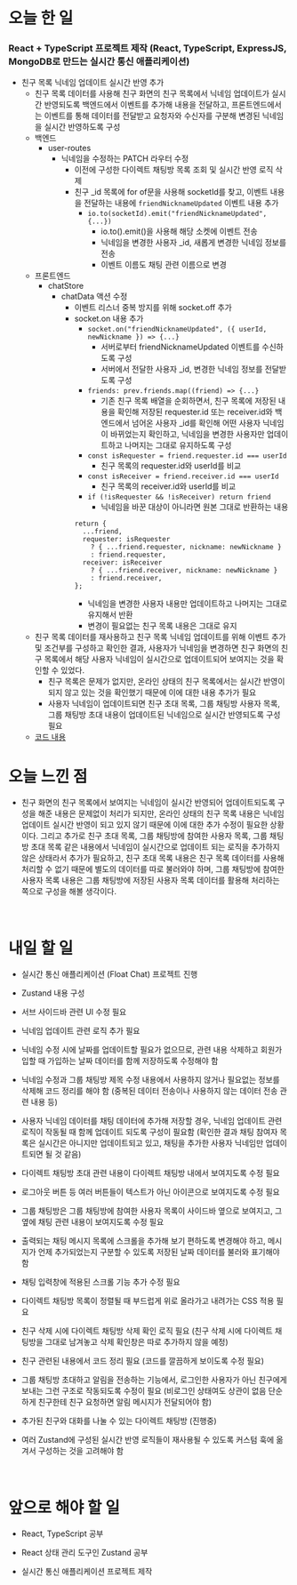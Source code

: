 # 오늘 한 일

### React + TypeScript 프로젝트 제작 (React, TypeScript, ExpressJS, MongoDB로 만드는 실시간 통신 애플리케이션)

- 친구 목록 닉네임 업데이트 실시간 반영 추가
  - 친구 목록 데이터를 사용해 친구 화면의 친구 목록에서 닉네임 업데이트가 실시간 반영되도록 백엔드에서 이벤트를 추가해 내용을 전달하고, 프론트엔드에서는 이벤트를 통해 데이터를 전달받고 요청자와 수신자를 구분해 변경된 닉네임을 실시간 반영하도록 구성
  - 백엔드
    - user-routes
      - 닉네임을 수정하는 PATCH 라우터 수정
        - 이전에 구성한 다이렉트 채팅방 목록 조회 및 실시간 반영 로직 삭제
        - 친구 \_id 목록에 for of문을 사용해 socketId를 찾고, 이벤트 내용을 전달하는 내용에 `friendNicknameUpdated` 이벤트 내용 추가
          - `io.to(socketId).emit("friendNicknameUpdated", {...})`
            - io.to().emit()을 사용해 해당 소켓에 이벤트 전송
            - 닉네임을 변경한 사용자 \_id, 새롭게 변경한 닉네임 정보를 전송
            - 이벤트 이름도 채팅 관련 이름으로 변경
  - 프론트엔드
    - chatStore
      - chatData 액션 수정
        - 이벤트 리스너 중복 방지를 위해 socket.off 추가
        - socket.on 내용 추가
          - `socket.on("friendNicknameUpdated", ({ userId, newNickname }) => {...}`
            - 서버로부터 friendNicknameUpdated 이벤트를 수신하도록 구성
            - 서버에서 전달한 사용자 \_id, 변경한 닉네임 정보를 전달받도록 구성
          - `friends: prev.friends.map((friend) => {...}`
            - 기존 친구 목록 배열을 순회하면서, 친구 목록에 저장된 내용을 확인해 저장된 requester.id 또는 receiver.id와 백엔드에서 넘어온 사용자 \_id를 확인해 어떤 사용자 닉네임이 바뀌었는지 확인하고, 닉네임을 변경한 사용자만 업데이트하고 나머지는 그대로 유지하도록 구성
          - `const isRequester = friend.requester.id === userId`
            - 친구 목록의 requester.id와 userId를 비교
          - `const isReceiver = friend.receiver.id === userId`
            - 친구 목록의 receiver.id와 userId를 비교
          - `if (!isRequester && !isReceiver) return friend`
            - 닉네임을 바꾼 대상이 아니라면 원본 그대로 반환하는 내용
          ```
          return {
            ...friend,
            requester: isRequester
              ? { ...friend.requester, nickname: newNickname }
              : friend.requester,
            receiver: isReceiver
              ? { ...friend.receiver, nickname: newNickname }
              : friend.receiver,
          };
          ```
          - 닉네임을 변경한 사용자 내용만 업데이트하고 나머지는 그대로 유지해서 반환
          - 변경이 필요없는 친구 목록 내용은 그대로 유지
  - 친구 목록 데이터를 재사용하고 친구 목록 닉네임 업데이트를 위해 이벤트 추가 및 조건부를 구성하고 확인한 결과, 사용자가 닉네임을 변경하면 친구 화면의 친구 목록에서 해당 사용자 닉네임이 실시간으로 업데이트되어 보여지는 것을 확인할 수 있었다.
    - 친구 목록은 문제가 없지만, 온라인 상태의 친구 목록에서는 실시간 반영이 되지 않고 있는 것을 확인했기 때문에 이에 대한 내용 추가가 필요
    - 사용자 닉네임이 업데이트되면 친구 초대 목록, 그룹 채팅방 사용자 목록, 그룹 채팅방 초대 내용이 업데이트된 닉네임으로 실시간 반영되도록 구성 필요
  - [코드 내용](https://github.com/jeongsangtae/float-chat/commit/c816947a0953a3411669f3c1dc01e951d2b7225b)

# 오늘 느낀 점

- 친구 화면의 친구 목록에서 보여지는 닉네임이 실시간 반영되어 업데이트되도록 구성을 해준 내용은 문제없이 처리가 되지만, 온라인 상태의 친구 목록 내용은 닉네임 업데이트 실시간 반영이 되고 있지 않기 때문에 이에 대한 추가 수정이 필요한 상황이다. 그리고 추가로 친구 초대 목록, 그룹 채팅방에 참여한 사용자 목록, 그룹 채팅방 초대 목록 같은 내용에서 닉네임이 실시간으로 업데이트 되는 로직을 추가하지 않은 상태라서 추가가 필요하고, 친구 초대 목록 내용은 친구 목록 데이터를 사용해 처리할 수 없기 때문에 별도의 데이터를 따로 불러와야 하며, 그룹 채팅방에 참여한 사용자 목록 내용은 그룹 채팅방에 저장된 사용자 목록 데이터를 활용해 처리하는 쪽으로 구성을 해볼 생각이다.

<br />

# 내일 할 일

- 실시간 통신 애플리케이션 (Float Chat) 프로젝트 진행

- Zustand 내용 구성

- 서브 사이드바 관련 UI 수정 필요

- 닉네임 업데이트 관련 로직 추가 필요

- 닉네임 수정 시에 날짜를 업데이트할 필요가 없으므로, 관련 내용 삭제하고 회원가입할 때 가입하는 날짜 데이터를 함께 저장하도록 수정해야 함

- 닉네임 수정과 그룹 채팅방 제목 수정 내용에서 사용하지 않거나 필요없는 정보를 삭제해 코드 정리를 해야 함 (중복된 데이터 전송이나 사용하지 않는 데이터 전송 관련 내용 등)

- 사용자 닉네임 데이터를 채팅 데이터에 추가해 저장할 경우, 닉네임 업데이트 관련 로직이 작동될 때 함께 업데이트 되도록 구성이 필요함 (확인한 결과 채팅 참여자 목록은 실시간은 아니지만 업데이트되고 있고, 채팅을 추가한 사용자 닉네임만 업데이트되면 될 것 같음)

- 다이렉트 채팅방 초대 관련 내용이 다이렉트 채팅방 내에서 보여지도록 수정 필요

- 로그아웃 버튼 등 여러 버튼들이 텍스트가 아닌 아이콘으로 보여지도록 수정 필요

- 그룹 채팅방은 그룹 채팅방에 참여한 사용자 목록이 사이드바 옆으로 보여지고, 그 옆에 채팅 관련 내용이 보여지도록 수정 필요

- 출력되는 채팅 메시지 목록에 스크롤을 추가해 보기 편하도록 변경해야 하고, 메시지가 언제 추가되었는지 구분할 수 있도록 저장된 날짜 데이터를 불러와 표기해야 함

- 채팅 입력창에 적용된 스크롤 기능 추가 수정 필요

- 다이렉트 채팅방 목록이 정렬될 때 부드럽게 위로 올라가고 내려가는 CSS 적용 필요

- 친구 삭제 시에 다이렉트 채팅방 삭제 확인 로직 필요 (친구 삭제 시에 다이렉트 채팅방을 그대로 남겨놓고 삭제 확인창은 따로 추가하지 않을 예정)

- 친구 관련된 내용에서 코드 정리 필요 (코드를 깔끔하게 보이도록 수정 필요)

- 그룹 채팅방 초대하고 알림을 전송하는 기능에서, 로그인한 사용자가 아닌 친구에게 보내는 그런 구조로 작동되도록 수정이 필요 (비로그인 상태여도 상관이 없음 단순하게 친구한테 친구 요청하면 알림 메시지가 전달되어야 함)

- 추가된 친구와 대화를 나눌 수 있는 다이렉트 채팅방 (진행중)

- 여러 Zustand에 구성된 실시간 반영 로직들이 재사용될 수 있도록 커스텀 훅에 옮겨서 구성하는 것을 고려해야 함

<br />

# 앞으로 해야 할 일

- React, TypeScript 공부

- React 상태 관리 도구인 Zustand 공부

- 실시간 통신 애플리케이션 프로젝트 제작

